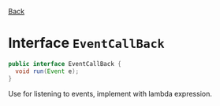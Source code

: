 [Back](../)
<br>

# Interface `EventCallBack`

```java
public interface EventCallBack {
  void run(Event e);
}
```

Use for listening to events, implement with lambda expression.
